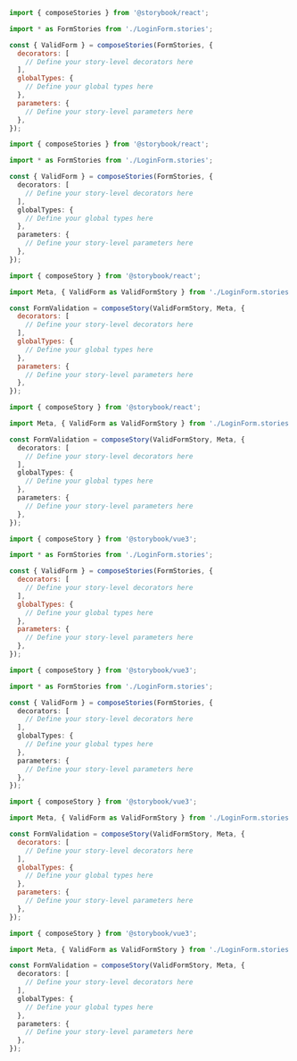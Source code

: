 ```js filename="Form.test.js|jsx" renderer="react" language="js" tabTitle="compose-stories"
import { composeStories } from '@storybook/react';

import * as FormStories from './LoginForm.stories';

const { ValidForm } = composeStories(FormStories, {
  decorators: [
    // Define your story-level decorators here
  ],
  globalTypes: {
    // Define your global types here
  },
  parameters: {
    // Define your story-level parameters here
  },
});
```

```ts filename="Form.test.ts|tsx" renderer="react" language="ts" tabTitle="compose-stories"
import { composeStories } from '@storybook/react';

import * as FormStories from './LoginForm.stories';

const { ValidForm } = composeStories(FormStories, {
  decorators: [
    // Define your story-level decorators here
  ],
  globalTypes: {
    // Define your global types here
  },
  parameters: {
    // Define your story-level parameters here
  },
});
```

```js filename="Form.test.js|jsx" renderer="react" language="js" tabTitle="compose-story"
import { composeStory } from '@storybook/react';

import Meta, { ValidForm as ValidFormStory } from './LoginForm.stories';

const FormValidation = composeStory(ValidFormStory, Meta, {
  decorators: [
    // Define your story-level decorators here
  ],
  globalTypes: {
    // Define your global types here
  },
  parameters: {
    // Define your story-level parameters here
  },
});
```

```ts filename="Form.test.ts|tsx" renderer="react" language="ts" tabTitle="compose-story"
import { composeStory } from '@storybook/react';

import Meta, { ValidForm as ValidFormStory } from './LoginForm.stories';

const FormValidation = composeStory(ValidFormStory, Meta, {
  decorators: [
    // Define your story-level decorators here
  ],
  globalTypes: {
    // Define your global types here
  },
  parameters: {
    // Define your story-level parameters here
  },
});
```

```js filename="tests/Form.test.js" renderer="vue" language="js" tabTitle="compose-stories-3"
import { composeStory } from '@storybook/vue3';

import * as FormStories from './LoginForm.stories';

const { ValidForm } = composeStories(FormStories, {
  decorators: [
    // Define your story-level decorators here
  ],
  globalTypes: {
    // Define your global types here
  },
  parameters: {
    // Define your story-level parameters here
  },
});
```

```ts filename="tests/Form.test.ts" renderer="vue" language="ts" tabTitle="compose-stories-3"
import { composeStory } from '@storybook/vue3';

import * as FormStories from './LoginForm.stories';

const { ValidForm } = composeStories(FormStories, {
  decorators: [
    // Define your story-level decorators here
  ],
  globalTypes: {
    // Define your global types here
  },
  parameters: {
    // Define your story-level parameters here
  },
});
```

```js filename="tests/Form.test.js" renderer="vue" language="js" tabTitle="compose-story-3"
import { composeStory } from '@storybook/vue3';

import Meta, { ValidForm as ValidFormStory } from './LoginForm.stories';

const FormValidation = composeStory(ValidFormStory, Meta, {
  decorators: [
    // Define your story-level decorators here
  ],
  globalTypes: {
    // Define your global types here
  },
  parameters: {
    // Define your story-level parameters here
  },
});
```

```ts filename="tests/Form.test.ts" renderer="vue" language="ts" tabTitle="compose-story-3"
import { composeStory } from '@storybook/vue3';

import Meta, { ValidForm as ValidFormStory } from './LoginForm.stories';

const FormValidation = composeStory(ValidFormStory, Meta, {
  decorators: [
    // Define your story-level decorators here
  ],
  globalTypes: {
    // Define your global types here
  },
  parameters: {
    // Define your story-level parameters here
  },
});
```

